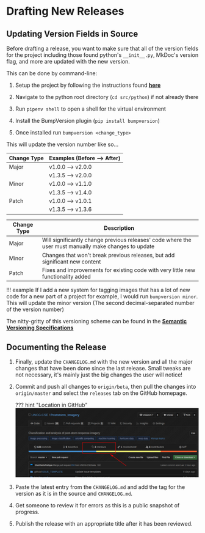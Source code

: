 # Drafting New Releases


## Updating Version Fields in Source

Before drafting a release, you want to make sure that all of the version fields for the project including those found
python's `__init__.py`, MkDoc's version flag, and more are updated with the new version.

This can be done by command-line:

1.  Setup the project by following the instructions found [**here**](./index.md)

2.  Navigate to the python root directory (`cd src/python`) if not already there

3.  Run `pipenv shell` to open a shell for the virtual environment

4.  Install the BumpVersion plugin (`pip install bumpversion`)

5.  Once installed run `bumpversion <change_type>`

This will update the version number like so...

| Change Type | Examples (Before --> After)     |
| ----------- | ------------------------------ |
| Major       | v1.0.0 --> v2.0.0               |
|             | v1.3.5 --> v2.0.0               |
| Minor       | v1.0.0 --> v1.1.0               |
|             | v1.3.5 --> v1.4.0               |
| Patch       | v1.0.0 --> v1.0.1               |
|             | v1.3.5 --> v1.3.6               |

| Change Type | Description                                                                                           |
| ----------- | ----------------------------------------------------------------------------------------------------- |
| Major       | Will significantly change previous releases' code where the user must manually make changes to update |
| Minor       | Changes that won't break previous releases, but add significant new content                           |
| Patch       | Fixes and improvements for existing code with very little new functionality added                     |

!!! example
    If I add a new system for tagging images that has a lot of new code for a new part of a project for 
    example, I would run `bumpversion minor`. This will update the minor version (The second decimal-separated number 
    of the version number)

The nitty-gritty of this versioning scheme can be found in the 
[**Semantic Versioning Specifications**](https://semver.org/)

## Documenting the Release

1.  Finally, update the `CHANGELOG.md` with the new version and all the major changes that have been done since the 
    last release. Small tweaks are not necessary, it's mainly just the big changes the user will notice!
    
2.  Commit and push all changes to `origin/beta`, then pull the changes into `origin/master` and select 
    the `releases` tab on the GitHub homepage.
    
    ??? hint "Location in GitHub"
        ![Release Tab Pointer](./release_drafting_images/1.png)
    
3.  Paste the latest entry from the `CHANGELOG.md` and add the tag for the version as it is in the source and 
    `CHANGELOG.md`.
    
4.  Get someone to review it for errors as this is a public snapshot of progress.

5.  Publish the release with an appropriate title after it has been reviewed.
    
    